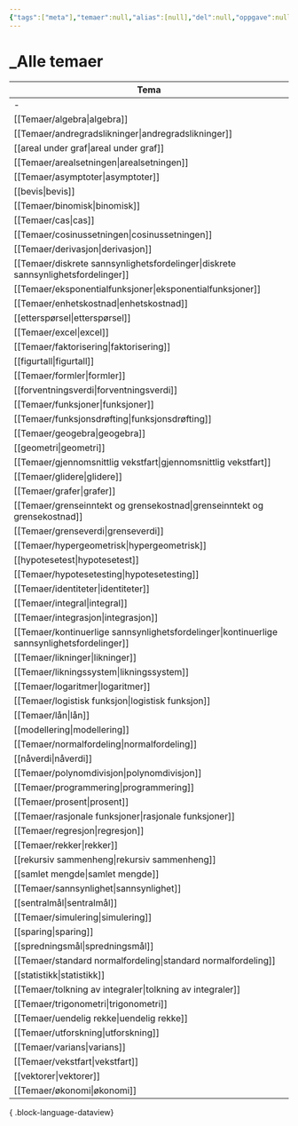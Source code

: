 ```yaml
---
{"tags":["meta"],"temaer":null,"alias":[null],"del":null,"oppgave":null,"fag":null,"eksamen":null,"dg-publish":true,"title":"_Alle temaer","date":"2023-06-01","modified":"2023-06-01","permalink":"/temaer/alle-temaer/","dgPassFrontmatter":true}
---
```



# _Alle temaer
| Tema                                                                                           |
| ---------------------------------------------------------------------------------------------- |
| \-                                                                                             |
| [[Temaer/algebra\|algebra]]                                                                 |
| [[Temaer/andregradslikninger\|andregradslikninger]]                                         |
| [[areal under graf\|areal under graf]]                                                         |
| [[Temaer/arealsetningen\|arealsetningen]]                                                   |
| [[Temaer/asymptoter\|asymptoter]]                                                           |
| [[bevis\|bevis]]                                                                               |
| [[Temaer/binomisk\|binomisk]]                                                               |
| [[Temaer/cas\|cas]]                                                                         |
| [[Temaer/cosinussetningen\|cosinussetningen]]                                               |
| [[Temaer/derivasjon\|derivasjon]]                                                           |
| [[Temaer/diskrete sannsynlighetsfordelinger\|diskrete sannsynlighetsfordelinger]]           |
| [[Temaer/eksponentialfunksjoner\|eksponentialfunksjoner]]                                   |
| [[Temaer/enhetskostnad\|enhetskostnad]]                                                     |
| [[etterspørsel\|etterspørsel]]                                                                 |
| [[Temaer/excel\|excel]]                                                                     |
| [[Temaer/faktorisering\|faktorisering]]                                                     |
| [[figurtall\|figurtall]]                                                                       |
| [[Temaer/formler\|formler]]                                                                 |
| [[forventningsverdi\|forventningsverdi]]                                                       |
| [[Temaer/funksjoner\|funksjoner]]                                                           |
| [[Temaer/funksjonsdrøfting\|funksjonsdrøfting]]                                             |
| [[Temaer/geogebra\|geogebra]]                                                               |
| [[geometri\|geometri]]                                                                         |
| [[Temaer/gjennomsnittlig vekstfart\|gjennomsnittlig vekstfart]]                             |
| [[Temaer/glidere\|glidere]]                                                                 |
| [[Temaer/grafer\|grafer]]                                                                   |
| [[Temaer/grenseinntekt og grensekostnad\|grenseinntekt og grensekostnad]]                   |
| [[Temaer/grenseverdi\|grenseverdi]]                                                         |
| [[Temaer/hypergeometrisk\|hypergeometrisk]]                                                 |
| [[hypotesetest\|hypotesetest]]                                                                 |
| [[Temaer/hypotesetesting\|hypotesetesting]]                                                 |
| [[Temaer/identiteter\|identiteter]]                                                         |
| [[Temaer/integral\|integral]]                                                               |
| [[Temaer/integrasjon\|integrasjon]]                                                         |
| [[Temaer/kontinuerlige sannsynlighetsfordelinger\|kontinuerlige sannsynlighetsfordelinger]] |
| [[Temaer/likninger\|likninger]]                                                             |
| [[Temaer/likningssystem\|likningssystem]]                                                   |
| [[Temaer/logaritmer\|logaritmer]]                                                           |
| [[Temaer/logistisk funksjon\|logistisk funksjon]]                                           |
| [[Temaer/lån\|lån]]                                                                         |
| [[modellering\|modellering]]                                                                   |
| [[Temaer/normalfordeling\|normalfordeling]]                                                 |
| [[nåverdi\|nåverdi]]                                                                           |
| [[Temaer/polynomdivisjon\|polynomdivisjon]]                                                 |
| [[Temaer/programmering\|programmering]]                                                     |
| [[Temaer/prosent\|prosent]]                                                                 |
| [[Temaer/rasjonale funksjoner\|rasjonale funksjoner]]                                       |
| [[Temaer/regresjon\|regresjon]]                                                             |
| [[Temaer/rekker\|rekker]]                                                                   |
| [[rekursiv sammenheng\|rekursiv sammenheng]]                                                   |
| [[samlet mengde\|samlet mengde]]                                                               |
| [[Temaer/sannsynlighet\|sannsynlighet]]                                                     |
| [[sentralmål\|sentralmål]]                                                                     |
| [[Temaer/simulering\|simulering]]                                                           |
| [[sparing\|sparing]]                                                                           |
| [[spredningsmål\|spredningsmål]]                                                               |
| [[Temaer/standard normalfordeling\|standard normalfordeling]]                               |
| [[statistikk\|statistikk]]                                                                     |
| [[Temaer/tolkning av integraler\|tolkning av integraler]]                                   |
| [[Temaer/trigonometri\|trigonometri]]                                                       |
| [[Temaer/uendelig rekke\|uendelig rekke]]                                                   |
| [[Temaer/utforskning\|utforskning]]                                                         |
| [[Temaer/varians\|varians]]                                                                 |
| [[Temaer/vekstfart\|vekstfart]]                                                             |
| [[vektorer\|vektorer]]                                                                         |
| [[Temaer/økonomi\|økonomi]]                                                                 |

{ .block-language-dataview}
